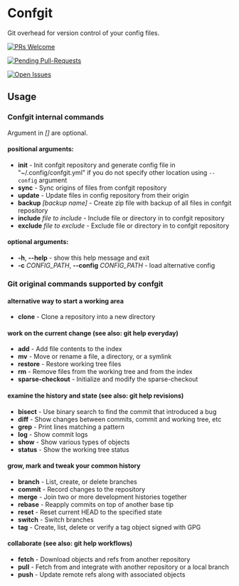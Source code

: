 # Confgit
Git overhead for version control of your config files.

[![PRs Welcome](https://img.shields.io/badge/PRs-welcome-brightgreen.svg?style=flat-square)](http://makeapullrequest.com)

[![Pending Pull-Requests](http://githubbadges.herokuapp.com/boennemann/badges/pulls.svg?style=flat)](https://github.com/yagarea/confgit/pulls)

[![Open Issues](http://githubbadges.herokuapp.com/boennemann/badges/issues.svg?style=flat)](https://github.com/yagarea/confgit/issues)

## Usage

### Confgit internal commands
Argument in _[]_ are optional.

#### positional arguments:
- **init**                      - Init confgit repository and generate config file in "~/.config/confgit.yml" if you do not 
  specify other location using `--config` argument
- **sync**                      - Sync origins of files from confgit repository
- **update**                    - Update files in config repository from their origin
- **backup** _[backup name]_    - Create zip file with backup of all files in confgit repository
- **include** _file to include_ - Include file or directory in to confgit repository
- **exclude** _file to exclude_ - Exclude file or directory in to confgit repository 

#### optional arguments:
- **-h**, **--help**                                - show this help message and exit 
- **-c** _CONFIG_PATH_, **--config** _CONFIG_PATH_  - load alternative config

### Git original commands supported by confgit

#### alternative way to start a working area 
 - **clone**             - Clone a repository into a new directory
    
#### work on the current change (see also: git help everyday)
- **add**               - Add file contents to the index
- **mv**                - Move or rename a file, a directory, or a symlink
- **restore**           - Restore working tree files
- **rm**                - Remove files from the working tree and from the index
- **sparse-checkout**   - Initialize and modify the sparse-checkout
    
#### examine the history and state (see also: git help revisions)
- **bisect**            - Use binary search to find the commit that introduced a bug
- **diff**              - Show changes between commits, commit and working tree, etc
- **grep**              - Print lines matching a pattern
- **log**               - Show commit logs
- **show**              - Show various types of objects
- **status**            - Show the working tree status 
  
#### grow, mark and tweak your common history
- **branch**            - List, create, or delete branches
- **commit**            - Record changes to the repository
- **merge**             - Join two or more development histories together
- **rebase**            - Reapply commits on top of another base tip
- **reset**             - Reset current HEAD to the specified state
- **switch**            - Switch branches
- **tag**               - Create, list, delete or verify a tag object signed with GPG

#### collaborate (see also: git help workflows)
- **fetch**             - Download objects and refs from another repository
- **pull**              - Fetch from and integrate with another repository or a local branch
- **push**              - Update remote refs along with associated objects


